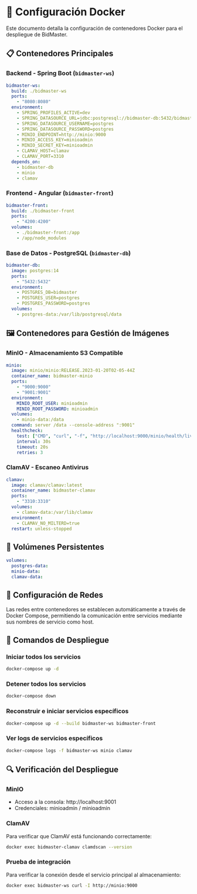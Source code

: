 # 🐳 Configuración Docker

Este documento detalla la configuración de contenedores Docker para el despliegue de BidMaster.

## 📋 Contenedores Principales

### Backend - Spring Boot (`bidmaster-ws`)
```yaml
bidmaster-ws:
  build: ./bidmaster-ws
  ports:
    - "8080:8080"
  environment:
    - SPRING_PROFILES_ACTIVE=dev
    - SPRING_DATASOURCE_URL=jdbc:postgresql://bidmaster-db:5432/bidmaster
    - SPRING_DATASOURCE_USERNAME=postgres
    - SPRING_DATASOURCE_PASSWORD=postgres
    - MINIO_ENDPOINT=http://minio:9000
    - MINIO_ACCESS_KEY=minioadmin
    - MINIO_SECRET_KEY=minioadmin
    - CLAMAV_HOST=clamav
    - CLAMAV_PORT=3310
  depends_on:
    - bidmaster-db
    - minio
    - clamav
```

### Frontend - Angular (`bidmaster-front`)
```yaml
bidmaster-front:
  build: ./bidmaster-front
  ports:
    - "4200:4200"
  volumes:
    - ./bidmaster-front:/app
    - /app/node_modules
```

### Base de Datos - PostgreSQL (`bidmaster-db`)
```yaml
bidmaster-db:
  image: postgres:14
  ports:
    - "5432:5432"
  environment:
    - POSTGRES_DB=bidmaster
    - POSTGRES_USER=postgres
    - POSTGRES_PASSWORD=postgres
  volumes:
    - postgres-data:/var/lib/postgresql/data
```

## 🖼️ Contenedores para Gestión de Imágenes

### MinIO - Almacenamiento S3 Compatible
```yaml
minio:
  image: minio/minio:RELEASE.2023-01-20T02-05-44Z
  container_name: bidmaster-minio
  ports:
    - "9000:9000"
    - "9001:9001"
  environment:
    MINIO_ROOT_USER: minioadmin
    MINIO_ROOT_PASSWORD: minioadmin
  volumes:
    - minio-data:/data
  command: server /data --console-address ":9001"
  healthcheck:
    test: ["CMD", "curl", "-f", "http://localhost:9000/minio/health/live"]
    interval: 30s
    timeout: 20s
    retries: 3
```

### ClamAV - Escaneo Antivirus
```yaml
clamav:
  image: clamav/clamav:latest
  container_name: bidmaster-clamav
  ports:
    - "3310:3310"
  volumes:
    - clamav-data:/var/lib/clamav
  environment:
    - CLAMAV_NO_MILTERD=true
  restart: unless-stopped
```

## 🔄 Volúmenes Persistentes
```yaml
volumes:
  postgres-data:
  minio-data:
  clamav-data:
```

## 🔧 Configuración de Redes
Las redes entre contenedores se establecen automáticamente a través de Docker Compose, permitiendo la comunicación entre servicios mediante sus nombres de servicio como host.

## 🚀 Comandos de Despliegue

### Iniciar todos los servicios
```bash
docker-compose up -d
```

### Detener todos los servicios
```bash
docker-compose down
```

### Reconstruir e iniciar servicios específicos
```bash
docker-compose up -d --build bidmaster-ws bidmaster-front
```

### Ver logs de servicios específicos
```bash
docker-compose logs -f bidmaster-ws minio clamav
```

## 🔍 Verificación del Despliegue

### MinIO
- Acceso a la consola: http://localhost:9001
- Credenciales: minioadmin / minioadmin

### ClamAV
Para verificar que ClamAV está funcionando correctamente:
```bash
docker exec bidmaster-clamav clamdscan --version
```

### Prueba de integración
Para verificar la conexión desde el servicio principal al almacenamiento:
```bash
docker exec bidmaster-ws curl -I http://minio:9000
```
